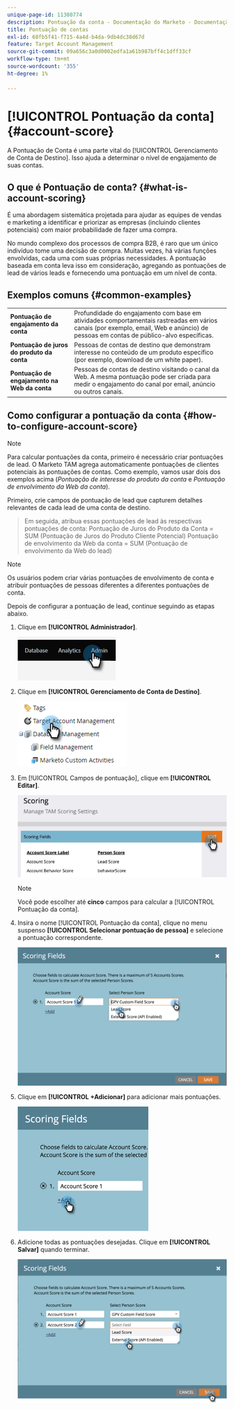 ```yaml
---
unique-page-id: 11380774
description: Pontuação da conta - Documentação do Marketo - Documentação do produto
title: Pontuação de contas
exl-id: 68fb5f41-f715-4a4d-b4da-9db4dc38d67d
feature: Target Account Management
source-git-commit: 09a656c3a0d0002edfa1a61b987bff4c1dff33cf
workflow-type: tm+mt
source-wordcount: '355'
ht-degree: 1%

---
```


# [!UICONTROL Pontuação da conta] {#account-score}

A Pontuação de Conta é uma parte vital do [!UICONTROL Gerenciamento de Conta de Destino]. Isso ajuda a determinar o nível de engajamento de suas contas.

## O que é Pontuação de conta? {#what-is-account-scoring}

É uma abordagem sistemática projetada para ajudar as equipes de vendas e marketing a identificar e priorizar as empresas (incluindo clientes potenciais) com maior probabilidade de fazer uma compra.

No mundo complexo dos processos de compra B2B, é raro que um único indivíduo tome uma decisão de compra. Muitas vezes, há várias funções envolvidas, cada uma com suas próprias necessidades. A pontuação baseada em conta leva isso em consideração, agregando as pontuações de lead de vários leads e fornecendo uma pontuação em um nível de conta.

## Exemplos comuns {#common-examples}

<table>
 <tbody>
  <tr>
   <td><strong>Pontuação de engajamento da conta</strong></td>
   <td>Profundidade do engajamento com base em atividades comportamentais rastreadas em vários canais (por exemplo, email, Web e anúncio) de pessoas em contas de público-alvo específicas.</td>
  </tr>
  <tr>
   <td><strong>Pontuação de juros do produto da conta</strong></td>
   <td>Pessoas de contas de destino que demonstram interesse no conteúdo de um produto específico (por exemplo, download de um white paper).</td>
  </tr>
  <tr>
   <td><strong>Pontuação de engajamento na Web da conta</strong></td>
   <td>Pessoas de contas de destino visitando o canal da Web. A mesma pontuação pode ser criada para medir o engajamento do canal por email, anúncio ou outros canais.</td>
  </tr>
 </tbody>
</table>

## Como configurar a pontuação da conta {#how-to-configure-account-score}

>[!NOTE]
>
>Para calcular pontuações da conta, primeiro é necessário criar pontuações de lead. O Marketo TAM agrega automaticamente pontuações de clientes potenciais às pontuações de contas. Como exemplo, vamos usar dois dos exemplos acima (_Pontuação de interesse do produto da conta_ e _Pontuação de envolvimento da Web da conta_).
>
>Primeiro, crie campos de pontuação de lead que capturem detalhes relevantes de cada lead de uma conta de destino.
>>Em seguida, atribua essas pontuações de lead às respectivas pontuações de conta:
>>Pontuação de Juros do Produto da Conta = SUM (Pontuação de Juros do Produto Cliente Potencial)
>>Pontuação de envolvimento da Web da conta = SUM (Pontuação de envolvimento da Web do lead)

>[!NOTE]
>
>Os usuários podem criar várias pontuações de envolvimento de conta e atribuir pontuações de pessoas diferentes a diferentes pontuações de conta.

Depois de configurar a pontuação de lead, continue seguindo as etapas abaixo.

1. Clique em **[!UICONTROL Administrador]**.

   ![](assets/account-score-1.png)

1. Clique em **[!UICONTROL Gerenciamento de Conta de Destino]**.

   ![](assets/account-score-2.png)

1. Em [!UICONTROL Campos de pontuação], clique em **[!UICONTROL Editar]**.

   ![](assets/account-score-3.png)

   >[!NOTE]
   >
   >Você pode escolher até **cinco** campos para calcular a [!UICONTROL Pontuação da conta].

1. Insira o nome [!UICONTROL Pontuação da conta], clique no menu suspenso **[!UICONTROL Selecionar pontuação de pessoa]** e selecione a pontuação correspondente.

   ![](assets/account-score-4.png)

1. Clique em **[!UICONTROL +Adicionar]** para adicionar mais pontuações.

   ![](assets/account-score-5.png)

1. Adicione todas as pontuações desejadas. Clique em **[!UICONTROL Salvar]** quando terminar.

   ![](assets/account-score-6.png)
